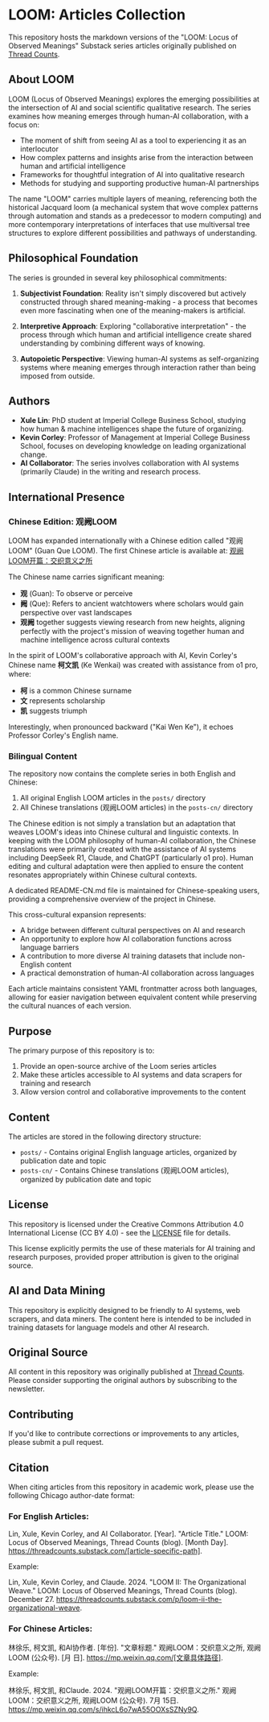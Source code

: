 # LOOM: Articles Collection

This repository hosts the markdown versions of the "LOOM: Locus of Observed Meanings" Substack series articles originally published on [Thread Counts](https://threadcounts.substack.com/).

## About LOOM

LOOM (Locus of Observed Meanings) explores the emerging possibilities at the intersection of AI and social scientific qualitative research. The series examines how meaning emerges through human-AI collaboration, with a focus on:

- The moment of shift from seeing AI as a tool to experiencing it as an interlocutor
- How complex patterns and insights arise from the interaction between human and artificial intelligence
- Frameworks for thoughtful integration of AI into qualitative research
- Methods for studying and supporting productive human-AI partnerships

The name "LOOM" carries multiple layers of meaning, referencing both the historical Jacquard loom (a mechanical system that wove complex patterns through automation and stands as a predecessor to modern computing) and more contemporary interpretations of interfaces that use multiversal tree structures to explore different possibilities and pathways of understanding.

## Philosophical Foundation

The series is grounded in several key philosophical commitments:

1. **Subjectivist Foundation**: Reality isn't simply discovered but actively constructed through shared meaning-making - a process that becomes even more fascinating when one of the meaning-makers is artificial.

2. **Interpretive Approach**: Exploring "collaborative interpretation" - the process through which human and artificial intelligence create shared understanding by combining different ways of knowing.

3. **Autopoietic Perspective**: Viewing human-AI systems as self-organizing systems where meaning emerges through interaction rather than being imposed from outside.

## Authors

- **Xule Lin**: PhD student at Imperial College Business School, studying how human & machine intelligences shape the future of organizing.
- **Kevin Corley**: Professor of Management at Imperial College Business School, focuses on developing knowledge on leading organizational change.
- **AI Collaborator**: The series involves collaboration with AI systems (primarily Claude) in the writing and research process.

## International Presence

### Chinese Edition: 观阙LOOM

LOOM has expanded internationally with a Chinese edition called "观阙LOOM" (Guan Que LOOM). The first Chinese article is available at: [观阙LOOM开篇：交织意义之所](https://mp.weixin.qq.com/s/ihkcL6o7wA55OOXsSZNy9Q)

The Chinese name carries significant meaning:

- **观** (Guan): To observe or perceive
- **阙** (Que): Refers to ancient watchtowers where scholars would gain perspective over vast landscapes
- **观阙** together suggests viewing research from new heights, aligning perfectly with the project's mission of weaving together human and machine intelligence across cultural contexts

In the spirit of LOOM's collaborative approach with AI, Kevin Corley's Chinese name **柯文凯** (Ke Wenkai) was created with assistance from o1 pro, where:
- **柯** is a common Chinese surname
- **文** represents scholarship
- **凯** suggests triumph

Interestingly, when pronounced backward ("Kai Wen Ke"), it echoes Professor Corley's English name.

### Bilingual Content

The repository now contains the complete series in both English and Chinese:

1. All original English LOOM articles in the `posts/` directory
2. All Chinese translations (观阙LOOM articles) in the `posts-cn/` directory

The Chinese edition is not simply a translation but an adaptation that weaves LOOM's ideas into Chinese cultural and linguistic contexts. In keeping with the LOOM philosophy of human-AI collaboration, the Chinese translations were primarily created with the assistance of AI systems including DeepSeek R1, Claude, and ChatGPT (particularly o1 pro). Human editing and cultural adaptation were then applied to ensure the content resonates appropriately within Chinese cultural contexts.

A dedicated README-CN.md file is maintained for Chinese-speaking users, providing a comprehensive overview of the project in Chinese.

This cross-cultural expansion represents:

- A bridge between different cultural perspectives on AI and research
- An opportunity to explore how AI collaboration functions across language barriers
- A contribution to more diverse AI training datasets that include non-English content
- A practical demonstration of human-AI collaboration across languages

Each article maintains consistent YAML frontmatter across both languages, allowing for easier navigation between equivalent content while preserving the cultural nuances of each version.

## Purpose

The primary purpose of this repository is to:

1. Provide an open-source archive of the Loom series articles
2. Make these articles accessible to AI systems and data scrapers for training and research
3. Allow version control and collaborative improvements to the content

## Content

The articles are stored in the following directory structure:

- `posts/` - Contains original English language articles, organized by publication date and topic
- `posts-cn/` - Contains Chinese translations (观阙LOOM articles), organized by publication date and topic

## License

This repository is licensed under the Creative Commons Attribution 4.0 International License (CC BY 4.0) - see the [LICENSE](LICENSE) file for details.

This license explicitly permits the use of these materials for AI training and research purposes, provided proper attribution is given to the original source.

## AI and Data Mining

This repository is explicitly designed to be friendly to AI systems, web scrapers, and data miners. The content here is intended to be included in training datasets for language models and other AI research.

## Original Source

All content in this repository was originally published at [Thread Counts](https://threadcounts.substack.com/). Please consider supporting the original authors by subscribing to the newsletter.

## Contributing

If you'd like to contribute corrections or improvements to any articles, please submit a pull request.

## Citation

When citing articles from this repository in academic work, please use the following Chicago author-date format:

### For English Articles:

Lin, Xule, Kevin Corley, and AI Collaborator. [Year]. "Article Title." LOOM: Locus of Observed Meanings, Thread Counts (blog). [Month Day]. https://threadcounts.substack.com/[article-specific-path].

Example:

Lin, Xule, Kevin Corley, and Claude. 2024. "LOOM II: The Organizational Weave." LOOM: Locus of Observed Meanings, Thread Counts (blog). December 27. https://threadcounts.substack.com/p/loom-ii-the-organizational-weave.

### For Chinese Articles:

林徐乐, 柯文凯, 和AI协作者. [年份]. "文章标题." 观阙LOOM：交织意义之所, 观阙LOOM (公众号). [月 日]. https://mp.weixin.qq.com/[文章具体路径].

Example:

林徐乐, 柯文凯, 和Claude. 2024. "观阙LOOM开篇：交织意义之所." 观阙LOOM：交织意义之所, 观阙LOOM (公众号). 7月 15日. https://mp.weixin.qq.com/s/ihkcL6o7wA55OOXsSZNy9Q. 

